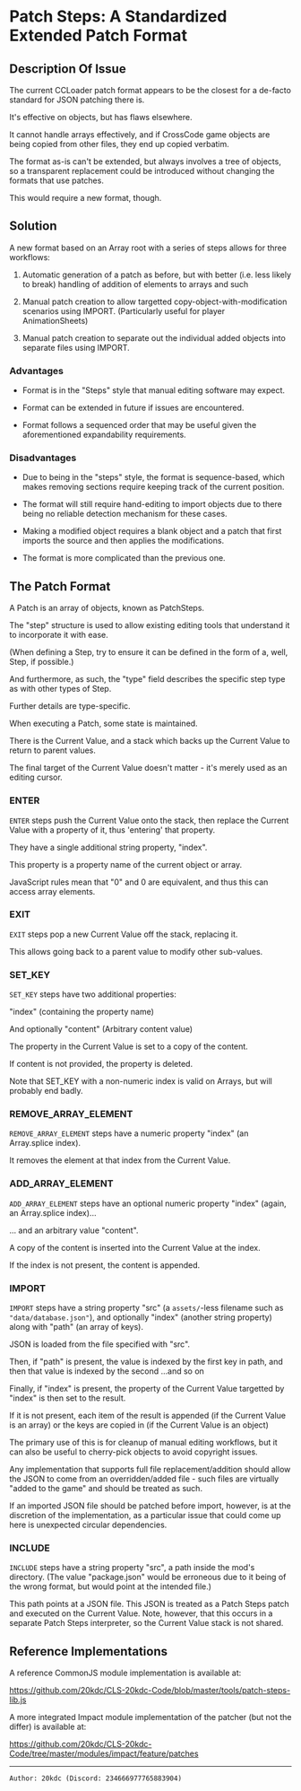 # Patch Steps: A Standardized Extended Patch Format

## Description Of Issue

The current CCLoader patch format appears to be the closest for a de-facto standard for JSON patching there is.

It's effective on objects, but has flaws elsewhere.

It cannot handle arrays effectively, and if CrossCode game objects are being copied from other files, they end up copied verbatim.

The format as-is can't be extended, but always involves a tree of objects, so a transparent replacement could be introduced without changing the formats that use patches.

This would require a new format, though.

## Solution

A new format based on an Array root with a series of steps allows for three workflows:

1. Automatic generation of a patch as before, but with better (i.e. less likely to break) handling of addition of elements to arrays and such

2. Manual patch creation to allow targetted copy-object-with-modification scenarios using IMPORT. (Particularly useful for player AnimationSheets)

3. Manual patch creation to separate out the individual added objects into separate files using IMPORT.

### Advantages

- Format is in the "Steps" style that manual editing software may expect.

- Format can be extended in future if issues are encountered.

- Format follows a sequenced order that may be useful given the aforementioned expandability requirements. 

### Disadvantages

- Due to being in the "steps" style, the format is sequence-based, which makes removing sections require keeping track of the current position.

- The format will still require hand-editing to import objects due to there being no reliable detection mechanism for these cases.

- Making a modified object requires a blank object and a patch that first imports the source and then applies the modifications.

- The format is more complicated than the previous one.

## The Patch Format

A Patch is an array of objects, known as PatchSteps.

The "step" structure is used to allow existing editing tools that understand it to incorporate it with ease.

(When defining a Step, try to ensure it can be defined in the form of a, well, Step, if possible.)

And furthermore, as such, the "type" field describes the specific step type as with other types of Step.

Further details are type-specific.

When executing a Patch, some state is maintained.

There is the Current Value, and a stack which backs up the Current Value to return to parent values.

The final target of the Current Value doesn't matter - it's merely used as an editing cursor.

### ENTER

`ENTER` steps push the Current Value onto the stack, then replace the Current Value with a property of it, thus 'entering' that property.

They have a single additional string property, "index".

This property is a property name of the current object or array.

JavaScript rules mean that "0" and 0 are equivalent, and thus this can access array elements.

### EXIT

`EXIT` steps pop a new Current Value off the stack, replacing it.

This allows going back to a parent value to modify other sub-values.

### SET_KEY

`SET_KEY` steps have two additional properties:

"index" (containing the property name)

And optionally "content" (Arbitrary content value)

The property in the Current Value is set to a copy of the content.

If content is not provided, the property is deleted.

Note that SET_KEY with a non-numeric index is valid on Arrays, but will probably end badly.

### REMOVE_ARRAY_ELEMENT

`REMOVE_ARRAY_ELEMENT` steps have a numeric property "index" (an Array.splice index).

It removes the element at that index from the Current Value.

### ADD_ARRAY_ELEMENT

`ADD_ARRAY_ELEMENT` steps have an optional numeric property "index" (again, an Array.splice index)...

... and an arbitrary value "content".

A copy of the content is inserted into the Current Value at the index.

If the index is not present, the content is appended.

### IMPORT

`IMPORT` steps have a string property "src" (a `assets/`-less filename such as `"data/database.json"`), and optionally "index" (another string property) along with "path" (an array of keys).

JSON is loaded from the file specified with "src".

Then, if "path" is present, the value is indexed by the first key in path, and then that value is indexed by the second ...and so on

Finally, if "index" is present, the property of the Current Value targetted by "index" is then set to the result.

If it is not present, each item of the result is appended (if the Current Value is an array) or the keys are copied in (if the Current Value is an object)

The primary use of this is for cleanup of manual editing workflows, but it can also be useful to cherry-pick objects to avoid copyright issues.

Any implementation that supports full file replacement/addition should allow the JSON to come from an overridden/added file - such files are virtually "added to the game" and should be treated as such.

If an imported JSON file should be patched before import, however, is at the discretion of the implementation, as a particular issue that could come up here is unexpected circular dependencies.

### INCLUDE

`INCLUDE` steps have a string property "src", a path inside the mod's directory. (The value "package.json" would be erroneous due to it being of the wrong format, but would point at the intended file.)

This path points at a JSON file.
This JSON is treated as a Patch Steps patch and executed on the Current Value.
Note, however, that this occurs in a separate Patch Steps interpreter, so the Current Value stack is not shared.

## Reference Implementations

A reference CommonJS module implementation is available at:

https://github.com/20kdc/CLS-20kdc-Code/blob/master/tools/patch-steps-lib.js

A more integrated Impact module implementation of the patcher (but not the differ) is available at:

https://github.com/20kdc/CLS-20kdc-Code/tree/master/modules/impact/feature/patches

---

```
Author: 20kdc (Discord: 234666977765883904)
```
